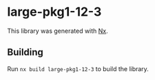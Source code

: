 # large-pkg1-12-3

This library was generated with [Nx](https://nx.dev).

## Building

Run `nx build large-pkg1-12-3` to build the library.
